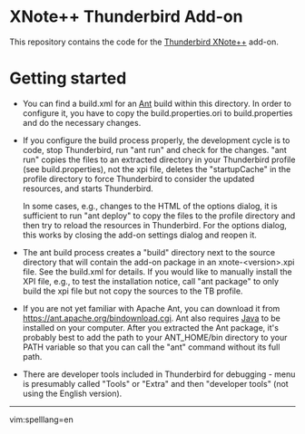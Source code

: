 # XNote++ Thunderbird Add-on

This repository contains the code for the [Thunderbird 
XNote++](https://addons.thunderbird.net/en-US/thunderbird/addon/xnotepp/) 
add-on.

# Getting started

* You can find a build.xml for an [Ant](https://ant.apache.org/) build within 
  this directory. In order to configure it, you have to copy the 
  build.properties.ori to build.properties and do the necessary changes.

* If you configure the build process properly, the development cycle is to code, 
  stop Thunderbird, run "ant run" and check for the changes. "ant run" copies 
  the files to an extracted directory in your Thunderbird profile (see 
  build.properties), not the xpi file, deletes the "startupCache" in the profile 
  directory to force Thunderbird to consider the updated resources, and starts 
  Thunderbird.

  In some cases, e.g., changes to the HTML of the options dialog, it is 
  sufficient to run "ant deploy" to copy the files to the profile directory and 
  then try to reload the resources in Thunderbird. For the options dialog, this 
  works by closing the add-on settings dialog and reopen it.
 
* The ant build process creates a "build" directory next to the source directory 
  that will contain the add-on package in an xnote-&lt;version&gt;.xpi file. See 
  the build.xml for details. If you would like to manually install the XPI file, 
  e.g., to test the installation notice, call "ant package" to only build the 
  xpi file but not copy the sources to the TB profile.

* If you are not yet familiar with Apache Ant, you can download it from 
  https://ant.apache.org/bindownload.cgi. Ant also requires 
  [Java](https://jdk.java.net/java-se-ri/11) to be installed on your computer. 
  After you extracted the Ant package, it's probably best to add the path to 
  your ANT_HOME/bin directory to your PATH variable so that you can call the 
  "ant" command without its full path.

* There are developer tools included in Thunderbird for debugging - menu is 
  presumably called "Tools" or "Extra" and then "developer tools" (not using the 
  English version).

---
vim:spelllang=en
